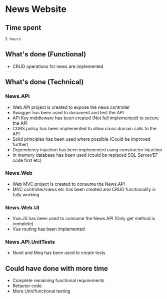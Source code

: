 # News Website
## Time spent
    5 hours
    
## What's done (Functional)
- CRUD operations for news are implemented

## What's done (Technical)
### News.API
- Web API project is created to expose the news controller
- Swagger has been used to document and test the API
- API Key middleware has been created (Not full implemented) to secure the API
- CORS policy has been implemented to allow cross domain calls to the API
- Solid principles has been used where possible (Could be improved further)
- Dependency injuction has been implemented using constructor injuction
- In memory database has been used (could be replaced SQL Server/EF code first etc)

### News.Web
- Web MVC project is created to consume the News.API
- MVC controller/views etc has been created and CRUD functionality is fully working

### News.Web.UI
- Vue.JS has been used to consume the News.API (Only get method is complete)
- Vue routing has been implemented

### News.API.UnitTests
- Nunit and Moq has been used to create tests

## Could have done with more time
- Complete remaining functional requirements
- Refactor code 
- More Unit/functional testing






  
